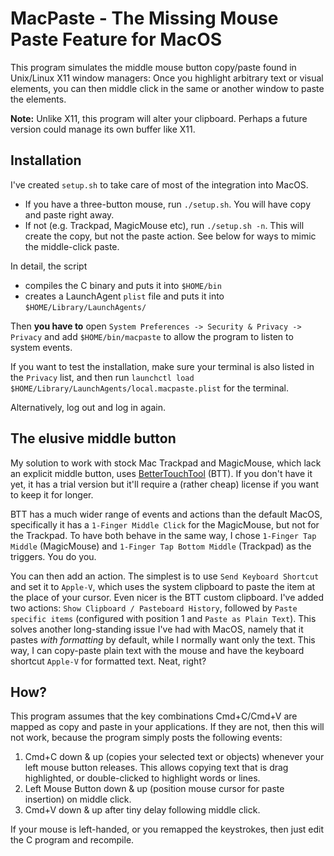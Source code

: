 # MacPaste - The Missing Mouse Paste Feature for MacOS

This program simulates the middle mouse button copy/paste found in Unix/Linux X11 window managers: Once you highlight arbitrary text or visual elements, you can then middle click in the same or another window to paste the elements.

**Note:** Unlike X11, this program will alter your clipboard. Perhaps a future version could manage its own buffer like X11.

## Installation

I've created `setup.sh` to take care of most of the integration into MacOS.

* If you have a three-button mouse, run `./setup.sh`. You will have copy and paste right away.
* If not (e.g. Trackpad, MagicMouse etc), run `./setup.sh -n`. This will create the copy, but not the paste action. See below for ways to mimic the middle-click paste.

In detail, the script

* compiles the C binary and puts it into `$HOME/bin`
* creates a LaunchAgent `plist` file and puts it into `$HOME/Library/LaunchAgents/`

Then **you have to** open `System Preferences -> Security & Privacy -> Privacy` and add `$HOME/bin/macpaste` to allow the program to listen to system events.  

If you want to test the installation, make sure your terminal is also listed in the `Privacy` list, and then run `launchctl load $HOME/Library/LaunchAgents/local.macpaste.plist` for the terminal.

Alternatively, log out and log in again.

## The elusive middle button

My solution to work with stock Mac Trackpad and MagicMouse, which lack an explicit middle button, uses [BetterTouchTool](https://folivora.ai/) (BTT). If you don't have it yet, it has a trial version but it'll require a (rather cheap) license if you want to keep it for longer.

BTT has a much wider range of events and actions than the default MacOS, specifically it has a `1-Finger Middle Click` for the MagicMouse, but not for the Trackpad. To have both behave in the same way, I chose `1-Finger Tap Middle` (MagicMouse) and `1-Finger Tap Bottom Middle` (Trackpad) as the triggers. You do you.

You can then add an action. The simplest is to use `Send Keyboard Shortcut` and set it to `Apple-V`, which uses the system clipboard to paste the item at the place of your cursor. Even nicer is the BTT custom clipboard. I've added two actions: `Show Clipboard / Pasteboard History`, followed by `Paste specific items`  (configured with position 1 and `Paste as Plain Text`). This solves another long-standing issue I've had with MacOS, namely that it pastes *with formatting* by default, while I normally want only the text. This way, I can copy-paste plain text with the mouse and have the keyboard shortcut `Apple-V` for formatted text. Neat, right?

## How?

This program assumes that the key combinations Cmd+C/Cmd+V are mapped as copy and paste in your applications. If they are not, then this will not work, because the program simply posts the following events: 

1. Cmd+C down & up (copies your selected text or objects) whenever your left mouse button releases.
   This allows copying text that is drag highlighted, or double-clicked to highlight words or lines.
2. Left Mouse Button down & up (position mouse cursor for paste insertion) on middle click.
3. Cmd+V down & up after tiny delay following middle click.

If your mouse is left-handed, or you remapped the keystrokes, then just edit the C program and recompile.

